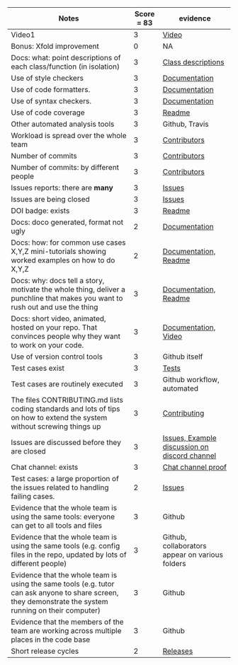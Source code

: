 
|Notes|Score = 83|evidence|
|-----|---------|----|
|Video1|3|[Video](https://github.com/yagmurbbayraktar/CSC510_Project2/blob/main/docs/Demo.mp4)|
|Bonus: Xfold improvement|0|NA|
|Docs: what: point descriptions of each class/function (in isolation)|3|[Class descriptions](https://github.com/yagmurbbayraktar/CSC510_Project2/blob/main/docs/ClassDescriptions.md)
|Use of style checkers |3|[Documentation](https://github.com/yagmurbbayraktar/CSC510_Project2/tree/main/src)|
|Use of code formatters. |3|[Documentation](https://github.com/yagmurbbayraktar/CSC510_Project2/tree/main/src)|
|Use of syntax checkers. |3|[Documentation](https://github.com/yagmurbbayraktar/CSC510_Project2/tree/main/src)|
|Use of code coverage |3|[Readme](https://github.com/yagmurbbayraktar/CSC510_Project2#readme)|
|Other automated analysis tools|3|Github, Travis|
|Workload is spread over the whole team|3|[Contributors](https://github.com/yagmurbbayraktar/CSC510_Project2/graphs/contributors)|
|Number of commits|3|[Contributors](https://github.com/yagmurbbayraktar/CSC510_Project2/graphs/contributors)|
|Number of commits: by different people|3|[Contributors](https://github.com/yagmurbbayraktar/CSC510_Project2/graphs/contributors)|
|Issues reports: there are **many**|3|[Issues](https://github.com/yagmurbbayraktar/CSC510_Project2/issues)|
|Issues are being closed|3|[Issues](https://github.com/yagmurbbayraktar/CSC510_Project2/issues)|
|DOI badge: exists|3|[Readme](https://github.com/yagmurbbayraktar/CSC510_Project2#readme)|
|Docs: doco generated, format not ugly|2|[Documentation](https://github.com/yagmurbbayraktar/CSC510_Project2/tree/main/src)|
|Docs: how: for common use cases X,Y,Z mini-tutorials showing worked examples on how to do X,Y,Z|2|[Documentation, ](https://github.com/yagmurbbayraktar/CSC510_Project2/tree/main/src)[Readme](https://github.com/yagmurbbayraktar/CSC510_Project2#readme)|
|Docs: why: docs tell a story, motivate the whole thing, deliver a punchline that makes you want to rush out and use the thing|3|[Documentation, ](https://github.com/yagmurbbayraktar/CSC510_Project2/tree/main/src)[Readme](https://github.com/yagmurbbayraktar/CSC510_Project2#readme)|
|Docs: short video, animated, hosted on your repo. That convinces people why they want to work on your code.|3|[Documentation, ](https://github.com/yagmurbbayraktar/CSC510_Project2/tree/main/src)[Video](https://github.com/yagmurbbayraktar/CSC510_Project2/blob/main/docs/Demo.mp4)||
|Use of version control tools|3|Github itself|
|Test cases exist|3|[Tests](https://github.com/yagmurbbayraktar/CSC510_Project2/tree/main/test)|
|Test cases are routinely executed|3|Github workflow, automated|
|The files CONTRIBUTING.md lists coding standards and lots of tips on how to extend the system without screwing things up|3|[Contributing](https://github.com/yagmurbbayraktar/CSC510_Project2/blob/main/CONTRIBUTING.md)|
|Issues are discussed before they are closed|3|[Issues, ](https://github.com/yagmurbbayraktar/CSC510_Project2/issues) [Example discussion on discord channel](https://github.com/yagmurbbayraktar/CSC510_Project2/blob/main/docs/ExampleIssueDiscussion.PNG)|
|Chat channel: exists|3|[Chat channel proof](https://github.com/yagmurbbayraktar/CSC510_Project2/blob/main/docs/ChatChannel.PNG)|
|Test cases: a large proportion of the issues related to handling failing cases.|2|[Issues](https://github.com/yagmurbbayraktar/CSC510_Project2/issues)||
|Evidence that the whole team is using the same tools: everyone can get to all tools and files|3|Github|
|Evidence that the whole team is using the same tools (e.g. config files in the repo, updated by lots of different people)|3|Github, collaborators appear on various folders|
|Evidence that the whole team is using the same tools (e.g. tutor can ask anyone to share screen, they demonstrate the system running on their computer)|3|Github|
|Evidence that the members of the team are working across multiple places in the code base|3|Github|
|Short release cycles |2|[Releases](https://github.com/yagmurbbayraktar/CSC510_Project2/releases)|
